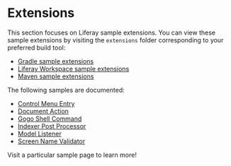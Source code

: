 # Extensions [](id=extensions)

This section focuses on Liferay sample extensions. You can view these sample
extensions by visiting the `extensions` folder corresponding to your preferred
build tool:

- [Gradle sample extensions](https://github.com/liferay/liferay-blade-samples/tree/7.0/gradle/extensions)
- [Liferay Workspace sample extensions](https://github.com/liferay/liferay-blade-samples/tree/7.0/liferay-workspace/extensions)
- [Maven sample extensions](https://github.com/liferay/liferay-blade-samples/tree/7.0/maven/extensions)

The following samples are documented:

- [Control Menu Entry](control-menu-entry)
- [Document Action](document-action)
- [Gogo Shell Command](gogo-shell-command)
- [Indexer Post Processor](indexer-post-processor)
- [Model Listener](model-listener)
- [Screen Name Validator](screen-name-validator)

Visit a particular sample page to learn more!
